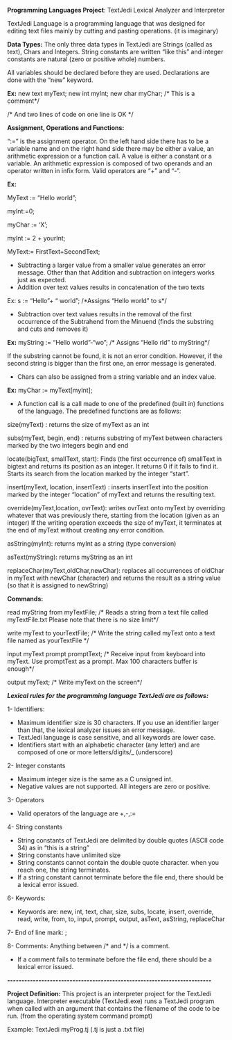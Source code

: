 **Programming Languages Project**: TextJedi Lexical Analyzer and Interpreter

TextJedi Language is a programming language that was designed for editing text files mainly by cutting and pasting operations. (it is imaginary)

**Data Types:** The only three data types in TextJedi are Strings (called as text), Chars and Integers. String constants are written “like this” and integer constants are natural (zero or positive whole) numbers.

All variables should be declared before they are used. Declarations are done with the “new” keyword.

**Ex:**  new text myText;  new int myInt;  new char myChar; /\* This is a comment\*/

/\* And two lines of code on one line is OK \*/

**Assignment, Operations and Functions:**

“:=” is the assignment operator. On the left hand side there has to be a variable name and on the right hand side there may be either a value, an arithmetic expression or a function call. A value is either a constant or a variable. An arithmetic expression is composed of two operands and an operator written in infix form. Valid operators are “+” and   “-”.

**Ex:** 

  MyText := “Hello world”;

  myInt:=0;

  myChar := ‘X’;

  myInt := 2 + yourInt;

  MyText:= FirstText+SecondText;

- Subtracting a larger value from a smaller value generates an error message. Other than that Addition and subtraction on integers works just as expected.
- Addition over text values results in concatenation of the two texts

Ex:  s := “Hello”+ “ world”; /\*Assigns “Hello world” to s\*/

- Subtraction over text values results in the removal of the first occurrence of the Subtrahend from the Minuend (finds the substring and cuts and removes it)

**Ex:**  myString := “Hello world”-“wo”;  /\* Assigns “Hello rld” to myString\*/

If the substring cannot be found, it is not an error condition. However, if the second string is bigger than the first one, an error message is generated.

- Chars can also be assigned from a string variable and an index value.

**Ex:**  myChar := myText[myInt];

- A function call is a call made to one of the predefined (built in) functions of the language. The predefined functions are as follows:

size(myText) : returns the size of myText as an int

subs(myText, begin, end) : returns substring of myText between characters marked by the two integers begin and end

locate(bigText, smallText, start): Finds (the first occurrence of)  smallText in bigtext and returns its position as an integer. It returns 0 if it fails to find it. Starts its search from the location marked by the integer “start”.

insert(myText, location, insertText) : inserts insertText into the position marked by the integer “location”  of myText and returns the resulting text.

override(myText,location, ovrText): writes ovrText onto myText by overriding whatever that was previously there, starting from the location (given as an integer) If the writing operation exceeds the size of myText, it terminates at the end of myText without creating any error condition.

asString(myInt): returns myInt as a string (type conversion)

asText(myString): returns myString as an int

<a name="_hlk140096407"></a>replaceChar(myText,oldChar,newChar): replaces all occurrences of oldChar in myText with newChar (character) and returns the result as a string value (so that it is assigned to newString)

**Commands:**

read myString from myTextFile; /\* Reads a string from a text file called myTextFile.txt Please note that there is no size limit\*/

write myText to yourTextFile;  /\* Write the string called myText onto a text file named as yourTextFile \*/

input myText prompt promptText; /\* Receive input from keyboard into myText. Use promptText as a prompt. Max 100 characters buffer is enough\*/

output myText;  /\* Write myText on the screen\*/

***Lexical rules for the programming language TextJedi  are as follows:***

1- Identifiers: 

- Maximum identifier size is 30 characters. If you use an identifier larger than that, the lexical analyzer issues an error message.
- TextJedi language is case sensitive, and all keywords are lower case.
- Identifiers start with an alphabetic character (any letter) and are composed of one or more letters/digits/\_ (underscore)

2- Integer constants

- Maximum integer size is the same as a C unsigned int.
- Negative values are not supported. All integers are zero or positive.

3- Operators

- Valid operators of the language are +,-,:=

4- String constants

- String constants of TextJedi are delimited by double quotes (ASCII code 34) as in “this is a string”
- String constants have unlimited size
- String constants cannot contain the double quote character. when you reach one, the string terminates.
- If a string constant cannot terminate before the file end, there should be a lexical error issued.

6- Keywords:

- Keywords are: new, int, text, char, size, subs, locate, insert, override, read, write, from, to, input, prompt, output, asText, asString, replaceChar

7- End of line mark:  ;

8- Comments: Anything between /\* and \*/ is a comment.

- If a comment fails to terminate before the file end, there should be a lexical error issued.

**------------------------------------------------------------------------**

**Project Definition:** This project is an interpreter project for the TextJedi language. Interpreter executable (TextJedi.exe) runs a TextJedi program when called with an argument that contains the filename of the code to be run. (from the operating system command prompt)

Example: TextJedi myProg.tj          (.tj is just a .txt file)
